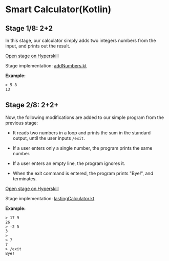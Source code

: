# Smart Calculator(Kotlin)

## Stage 1/8: 2+2
In this stage, our calculator simply adds two integers numbers 
from the input, and prints out the result.

[Open stage on Hyperskill](https://hyperskill.org/projects/88/stages/486/implement)

Stage implementation: [addNumbers.kt](src/main/kotlin/calculator/addNumbers.kt)

**Example:**

    > 5 8
    13

## Stage 2/8: 2+2+

Now, the following modifications are added to our simple program from the previous stage:

- It reads two numbers in a loop and prints the sum in the standard output, until the user inputs `/exit`.

- If a user enters only a single number, the program prints the same number. 
- If a user enters an empty line, the program ignores it.
- When the exit command is entered, the program prints "Bye!", and terminates.
   
[Open stage on Hyperskill](https://hyperskill.org/projects/88/stages/487/implement)

Stage implementation: [lastingCalculator.kt](src/main/kotlin/calculator/lastingCalculator.kt)

**Example:**

    > 17 9
    26
    > -2 5
    3
    >
    > 7
    7
    > /exit
    Bye!